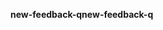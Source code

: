 <span data-ttu-id="1ad69-101">**new-feedback-q**</span><span class="sxs-lookup"><span data-stu-id="1ad69-101">**new-feedback-q**</span></span>